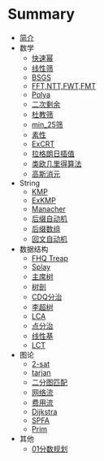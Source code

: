 # Summary

* [简介](README.md)
* 数学
    * [快速幂](数学/快速幂.md)
    * [线性筛](数学/线性筛.md)
    * [BSGS](数学/bsgs.md)
    * [FFT,NTT,FWT,FMT](数学/fft.md)
    * [Polya](数学/polya.md)
    * [二次剩余](数学/二次剩余.md)
    * [杜教筛](数学/杜教筛.md)
    * [min_25筛](数学/min25筛.md)
    * [素性](数学/素性.md)
    * [ExCRT](数学/excrt.md)
    * [拉格朗日插值](数学/拉格朗日插值.md)
    * [类欧几里得算法](数学/类欧几里得算法.md)
    * [高斯消元](数学/高斯消元.md)
* String
    * [KMP](String/kmp.md)
    * [ExKMP](String/exkmp.md)
    * [Manacher](String/manacher.md)
    * [后缀自动机](String/sam.md)
    * [后缀数组](String/sa.md)
    * [回文自动机](String/pam.md)
* 数据结构
    * [FHQ Treap](数据结构/fhq.md)
    * [Splay](数据结构/splay.md)
    * [主席树](数据结构/主席树.md)
    * [树剖](数据结构/树剖.md)
    * [CDQ分治](数据结构/cdq分治.md)
    * [李超树](数据结构/李超树.md)
    * [LCA](数据结构/lca.md)
    * [点分治](数据结构/点分治.md)
    * [线性基](数据结构/线性基.md)
    * [LCT](数据结构/lct.md)
* 图论
    * [2-sat](图论/2-sat.md)
    * [tarjan](图论/tarjan.md)
    * [二分图匹配](图论/二分图匹配.md)
    * [网络流](图论/网络流.md)
    * [费用流](图论/费用流.md)
    * [Dijkstra](图论/dijkstra.md)
    * [SPFA](图论/spfa.md)
    * [Prim](图论/prim.md)
* 其他
    * [01分数规划](其他/01分数规划.md)